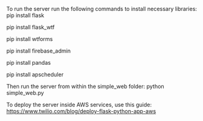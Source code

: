 To run the server run the following commands to install necessary libraries:
pip install flask

pip install flask_wtf

pip install wtforms

pip install firebase_admin

pip install pandas

pip install apscheduler

Then run the server from within the simple_web folder:
python simple_web.py

To deploy the server inside AWS services, use this guide: 
https://www.twilio.com/blog/deploy-flask-python-app-aws
